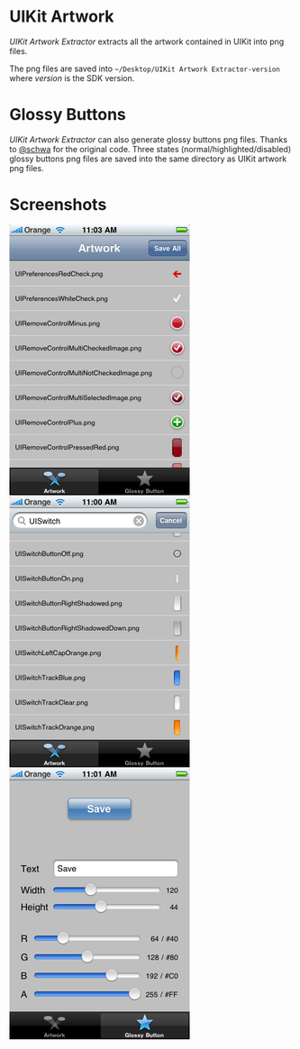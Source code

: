 # UIKit Artwork #
*UIKit Artwork Extractor* extracts all the artwork contained in UIKit into png files.

The png files are saved into `~/Desktop/UIKit Artwork Extractor-version` where *version* is the SDK version.

# Glossy Buttons #
*UIKit Artwork Extractor* can also generate glossy buttons png files. Thanks to [@schwa](http://twitter.com/schwa/status/9288691077) for the original code. Three states (normal/highlighted/disabled) glossy buttons png files are saved into the same directory as UIKit artwork png files.

# Screenshots #
![Artwork](Screenshots/Artwork.png "Artwork")
![UISwitch](Screenshots/UISwitch.png "UISwitch")
![Glossy Button](Screenshots/GlossyButton.png "Glossy Button")
